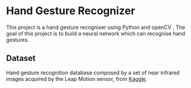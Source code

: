 # Hand Gesture Recognizer

This project is a hand gesture recogniser using Python and openCV .
The goal of this project is to build a neural network which can recognise hand gestures.

## Dataset

Hand gesture recognition database composed by a set of near infrared images acquired by the Leap Motion sensor, from [Kaggle](https://www.kaggle.com/datasets/gti-upm/leapgestrecog).
